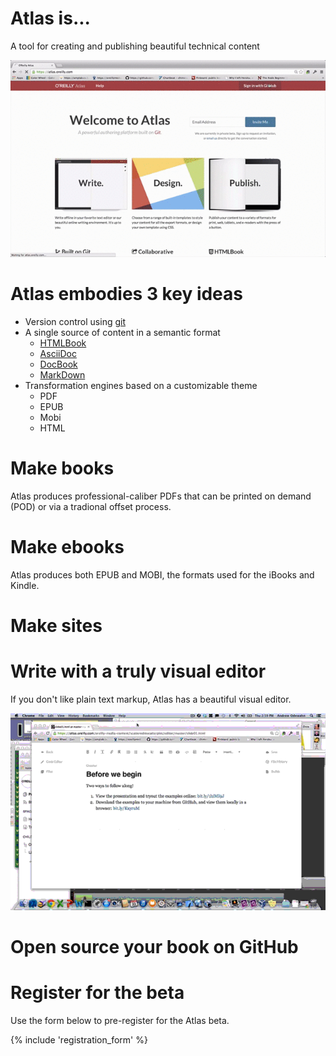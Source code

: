 # Atlas is...

A tool for creating and publishing beautiful technical content

![images/system_intro_optimized.gif](images/system_intro.gif)

# Atlas embodies 3 key ideas
* Version control using [git](http://git-scm.com/)
* A single source of content in a semantic format
  * [HTMLBook](https://github.com/oreillymedia/htmlbook)
  * [AsciiDoc](http://www.methods.co.nz/asciidoc/)
  * [DocBook](http://www.docbook.org/)
  * [MarkDown](http://daringfireball.net/projects/markdown/)
* Transformation engines based on a customizable theme
  * PDF
  * EPUB 
  * Mobi
  * HTML

# Make books

Atlas produces professional-caliber PDFs that can be printed on demand (POD) or via a tradional offset process.

# Make ebooks

Atlas produces both EPUB and MOBI, the formats used for the iBooks and Kindle.

# Make sites



# Write with a truly visual editor

If you don't like plain text markup, Atlas has a beautiful visual editor.

![insert_image_optimized.gif](insert_image_optimized.gif)

# Open source your book on GitHub

# Register for the beta

Use the form below to pre-register for the Atlas beta.

{% include 'registration_form' %}


